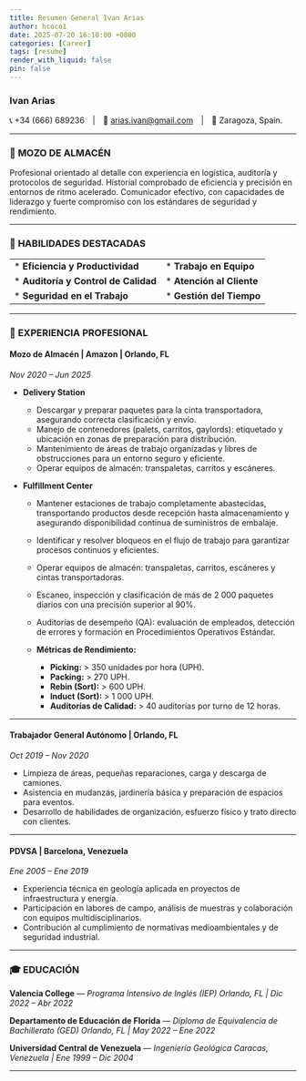 ```yaml
---
title: Resumen General Ivan Arias
author: hcoco1
date: 2025-07-20 16:10:00 +0800
categories: [Career]
tags: [resume]
render_with_liquid: false
pin: false
---
```


### **Ivan Arias**

📞 +34 (666) 689236 | 📧 [arias.ivan@gmail.com](mailto:arias.ivan@gmail.com) | 📍 Zaragoza, Spain.

---

### 🧱 **MOZO DE ALMACÉN**

Profesional orientado al detalle con experiencia en logística, auditoría y protocolos de seguridad. Historial comprobado de eficiencia y precisión en entornos de ritmo acelerado. Comunicador efectivo, con capacidades de liderazgo y fuerte compromiso con los estándares de seguridad y rendimiento.

---

### 🧰 **HABILIDADES DESTACADAS**

|                                       |                            |
| ------------------------------------- | -------------------------- |
| \* **Eficiencia y Productividad**     | \* **Trabajo en Equipo**   |
| \* **Auditoría y Control de Calidad** | \* **Atención al Cliente** |
| \* **Seguridad en el Trabajo**        | \* **Gestión del Tiempo**  |

---

### 🧾 **EXPERIENCIA PROFESIONAL**

#### **Mozo de Almacén | Amazon | Orlando, FL**

*Nov 2020 – Jun 2025*

* **Delivery Station**

  * Descargar y preparar paquetes para la cinta transportadora, asegurando correcta clasificación y envío.
  * Manejo de contenedores (palets, carritos, gaylords): etiquetado y ubicación en zonas de preparación para distribución.
  * Mantenimiento de áreas de trabajo organizadas y libres de obstrucciones para un entorno seguro y eficiente.
  * Operar equipos de almacén: transpaletas, carritos y escáneres.

* **Fulfillment Center**

  * Mantener estaciones de trabajo completamente abastecidas, transportando productos desde recepción hasta almacenamiento y asegurando disponibilidad continua de suministros de embalaje.
  * Identificar y resolver bloqueos en el flujo de trabajo para garantizar procesos continuos y eficientes.
  * Operar equipos de almacén: transpaletas, carritos, escáneres y cintas transportadoras.
  * Escaneo, inspección y clasificación de más de 2 000 paquetes diarios con una precisión superior al 90%.
  * Auditorías de desempeño (QA): evaluación de empleados, detección de errores y formación en Procedimientos Operativos Estándar.
  * **Métricas de Rendimiento:**

    * **Picking:** > 350 unidades por hora (UPH).
    * **Packing:** > 270 UPH.
    * **Rebin (Sort):** > 600 UPH.
    * **Induct (Sort):** > 1 000 UPH.
    * **Auditorías de Calidad:** > 40 auditorías por turno de 12 horas.

---

#### **Trabajador General Autónomo | Orlando, FL**

*Oct 2019 – Nov 2020*

* Limpieza de áreas, pequeñas reparaciones, carga y descarga de camiones.
* Asistencia en mudanzas, jardinería básica y preparación de espacios para eventos.
* Desarrollo de habilidades de organización, esfuerzo físico y trato directo con clientes.

---

#### **PDVSA | Barcelona, Venezuela**

*Ene 2005 – Ene 2019*

* Experiencia técnica en geología aplicada en proyectos de infraestructura y energía.
* Participación en labores de campo, análisis de muestras y colaboración con equipos multidisciplinarios.
* Contribución al cumplimiento de normativas medioambientales y de seguridad industrial.

---

### 🎓 **EDUCACIÓN**

**Valencia College** — *Programa Intensivo de Inglés (IEP)*
*Orlando, FL | Dic 2022 – Abr 2022*

**Departamento de Educación de Florida** — *Diploma de Equivalencia de Bachillerato (GED)*
*Orlando, FL | May 2022 – Ene 2022*

**Universidad Central de Venezuela** — *Ingeniería Geológica*
*Caracas, Venezuela | Ene 1999 – Dic 2004*

---

